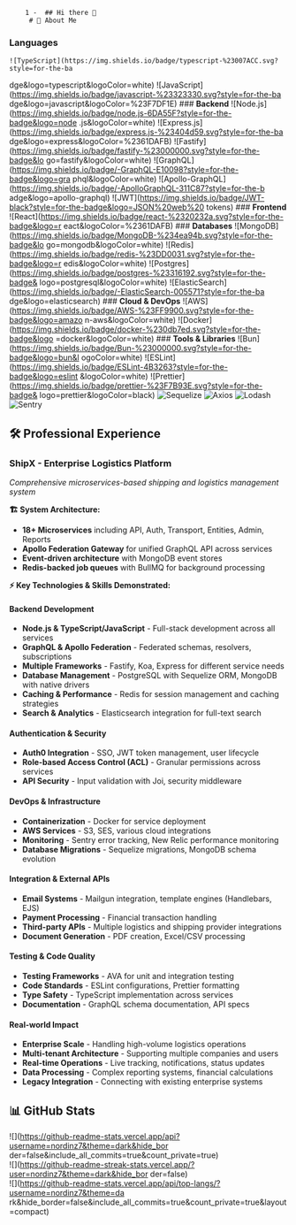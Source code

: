         1 -  ## Hi there 👋
         # 💫 About Me

### **Languages**

    ![TypeScript](https://img.shields.io/badge/typescript-%23007ACC.svg?style=for-the-ba

dge&logo=typescript&logoColor=white)
![JavaScript](https://img.shields.io/badge/javascript-%23323330.svg?style=for-the-ba
dge&logo=javascript&logoColor=%23F7DF1E) ### **Backend**
![Node.js](https://img.shields.io/badge/node.js-6DA55F?style=for-the-badge&logo=node
.js&logoColor=white)
![Express.js](https://img.shields.io/badge/express.js-%23404d59.svg?style=for-the-ba
dge&logo=express&logoColor=%2361DAFB)
![Fastify](https://img.shields.io/badge/fastify-%23000000.svg?style=for-the-badge&lo
go=fastify&logoColor=white)
![GraphQL](https://img.shields.io/badge/-GraphQL-E10098?style=for-the-badge&logo=gra
phql&logoColor=white)
![Apollo-GraphQL](https://img.shields.io/badge/-ApolloGraphQL-311C87?style=for-the-b
adge&logo=apollo-graphql)
![JWT](https://img.shields.io/badge/JWT-black?style=for-the-badge&logo=JSON%20web%20
tokens) ### **Frontend**
![React](https://img.shields.io/badge/react-%2320232a.svg?style=for-the-badge&logo=r
eact&logoColor=%2361DAFB) ### **Databases**
![MongoDB](https://img.shields.io/badge/MongoDB-%234ea94b.svg?style=for-the-badge&lo
go=mongodb&logoColor=white)
![Redis](https://img.shields.io/badge/redis-%23DD0031.svg?style=for-the-badge&logo=r
edis&logoColor=white)
![Postgres](https://img.shields.io/badge/postgres-%23316192.svg?style=for-the-badge&
logo=postgresql&logoColor=white)
![ElasticSearch](https://img.shields.io/badge/-ElasticSearch-005571?style=for-the-ba
dge&logo=elasticsearch) ### **Cloud & DevOps**
![AWS](https://img.shields.io/badge/AWS-%23FF9900.svg?style=for-the-badge&logo=amazo
n-aws&logoColor=white)
![Docker](https://img.shields.io/badge/docker-%230db7ed.svg?style=for-the-badge&logo
=docker&logoColor=white) ### **Tools & Libraries**
![Bun](https://img.shields.io/badge/Bun-%23000000.svg?style=for-the-badge&logo=bun&l
ogoColor=white)
![ESLint](https://img.shields.io/badge/ESLint-4B3263?style=for-the-badge&logo=eslint
&logoColor=white)
![Prettier](https://img.shields.io/badge/prettier-%23F7B93E.svg?style=for-the-badge&
logo=prettier&logoColor=black)
![Sequelize](https://img.shields.io/badge/Sequelize-52B0E7?style=for-the-badge&logo=Sequelize&logoColor=white)
![Axios](https://img.shields.io/badge/axios-671ddf?&style=for-the-badge&logo=axios&logoColor=white)
![Lodash](https://img.shields.io/badge/Lodash-3492FF?style=for-the-badge&logo=lodash&logoColor=white)
![Sentry](https://img.shields.io/badge/sentry-362d59?style=for-the-badge&logo=sentry&logoColor=white)

## 🛠️ Professional Experience

### **ShipX - Enterprise Logistics Platform**

_Comprehensive microservices-based shipping and logistics management system_

**🏗️ System Architecture:**

- **18+ Microservices** including API, Auth, Transport, Entities, Admin, Reports
- **Apollo Federation Gateway** for unified GraphQL API across services
- **Event-driven architecture** with MongoDB event stores
- **Redis-backed job queues** with BullMQ for background processing

**⚡ Key Technologies & Skills Demonstrated:**

#### **Backend Development**

- **Node.js & TypeScript/JavaScript** - Full-stack development across all services
- **GraphQL & Apollo Federation** - Federated schemas, resolvers, subscriptions
- **Multiple Frameworks** - Fastify, Koa, Express for different service needs
- **Database Management** - PostgreSQL with Sequelize ORM, MongoDB with native drivers
- **Caching & Performance** - Redis for session management and caching strategies
- **Search & Analytics** - Elasticsearch integration for full-text search

#### **Authentication & Security**

- **Auth0 Integration** - SSO, JWT token management, user lifecycle
- **Role-based Access Control (ACL)** - Granular permissions across services
- **API Security** - Input validation with Joi, security middleware

#### **DevOps & Infrastructure**

- **Containerization** - Docker for service deployment
- **AWS Services** - S3, SES, various cloud integrations
- **Monitoring** - Sentry error tracking, New Relic performance monitoring
- **Database Migrations** - Sequelize migrations, MongoDB schema evolution

#### **Integration & External APIs**

- **Email Systems** - Mailgun integration, template engines (Handlebars, EJS)
- **Payment Processing** - Financial transaction handling
- **Third-party APIs** - Multiple logistics and shipping provider integrations
- **Document Generation** - PDF creation, Excel/CSV processing

#### **Testing & Code Quality**

- **Testing Frameworks** - AVA for unit and integration testing
- **Code Standards** - ESLint configurations, Prettier formatting
- **Type Safety** - TypeScript implementation across services
- **Documentation** - GraphQL schema documentation, API specs

#### **Real-world Impact**

- **Enterprise Scale** - Handling high-volume logistics operations
- **Multi-tenant Architecture** - Supporting multiple companies and users
- **Real-time Operations** - Live tracking, notifications, status updates
- **Data Processing** - Complex reporting systems, financial calculations
- **Legacy Integration** - Connecting with existing enterprise systems

## 📊 GitHub Stats

![](https://github-readme-stats.vercel.app/api?username=nordinz7&theme=dark&hide_bor
der=false&include_all_commits=true&count_private=true)<br/>
![](https://github-readme-streak-stats.vercel.app/?user=nordinz7&theme=dark&hide_bor
der=false)<br/>
![](https://github-readme-stats.vercel.app/api/top-langs/?username=nordinz7&theme=da
rk&hide_border=false&include_all_commits=true&count_private=true&layout=compact)
